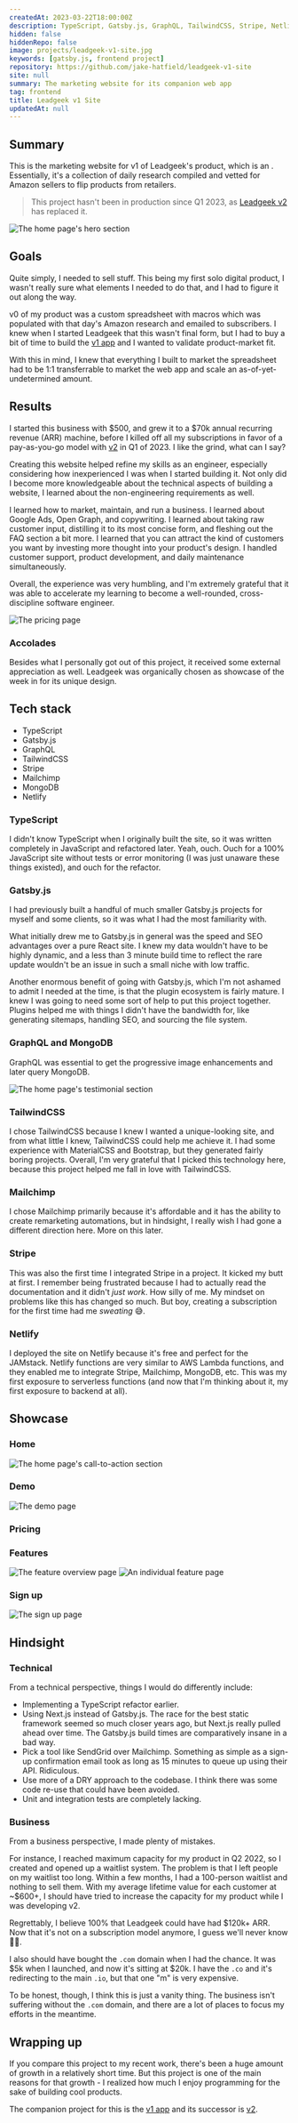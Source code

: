 ```yaml
---
createdAt: 2023-03-22T18:00:00Z
description: TypeScript, Gatsby.js, GraphQL, TailwindCSS, Stripe, Netlify
hidden: false
hiddenRepo: false
image: projects/leadgeek-v1-site.jpg
keywords: [gatsby.js, frontend project]
repository: https://github.com/jake-hatfield/leadgeek-v1-site
site: null
summary: The marketing website for its companion web app
tag: frontend
title: Leadgeek v1 Site
updatedAt: null
---
```


<script>
     // components
    import Lightbox from "$components/utilities/Lightbox.svelte"
    import Link from "$components/utilities/Link.svelte"
</script>

## Summary

This is the marketing website for v1 of Leadgeek's product, which is an <Link href='https://leadgeek.io' isExternal isUnderlined title='online arbitrage sourcing list'/>. Essentially, it's a collection of daily research compiled and vetted for Amazon sellers to flip products from retailers.

> This project hasn't been in production since Q1 2023, as [Leadgeek v2](./leadgeek-v2) has replaced it.

<Lightbox description="The home page's hero section">
    <img alt="The home page's hero section" src="./index-hero.jpg" />
</Lightbox>

## Goals

Quite simply, I needed to sell stuff. This being my first solo digital product, I wasn't really sure what elements I needed to do that, and I had to figure it out along the way.

v0 of my product was a custom spreadsheet with macros which was populated with that day's Amazon research and emailed to subscribers. I knew when I started Leadgeek that this wasn't final form, but I had to buy a bit of time to build the [v1 app](./leadgeek-v1-app) and I wanted to validate product-market fit.

With this in mind, I knew that everything I built to market the spreadsheet had to be 1:1 transferrable to market the web app and scale an as-of-yet-undetermined amount.

## Results

I started this business with $500, and grew it to a $70k annual recurring revenue (ARR) machine, before I killed off all my subscriptions in favor of a pay-as-you-go model with [v2](./leadgeek-v2) in Q1 of 2023. I like the grind, what can I say?

Creating this website helped refine my skills as an engineer, especially considering how inexperienced I was when I started building it. Not only did I become more knowledgeable about the technical aspects of building a website, I learned about the non-engineering requirements as well.

I learned how to market, maintain, and run a business. I learned about Google Ads, Open Graph, and copywriting. I learned about taking raw customer input, distilling it to its most concise form, and fleshing out the FAQ section a bit more. I learned that you can attract the kind of customers you want by investing more thought into your product's design. I handled customer support, product development, and daily maintenance simultaneously.

Overall, the experience was very humbling, and I'm extremely grateful that it was able to accelerate my learning to become a well-rounded, cross-discipline software engineer.

<Lightbox description="The pricing page">
    <img alt="The pricing page" src="./pricing.jpg" />
</Lightbox>

### Accolades

Besides what I personally got out of this project, it received some external appreciation as well. Leadgeek was organically chosen as showcase of the week in <Link href='https://tailwindweekly.com/issue-96/' isExternal isUnderlined title='Tailwind Weekly'/> for its unique design.

## Tech stack

- TypeScript
- Gatsby.js
- GraphQL
- TailwindCSS
- Stripe
- Mailchimp
- MongoDB
- Netlify

### TypeScript

I didn't know TypeScript when I originally built the site, so it was written completely in JavaScript and refactored later. Yeah, ouch. Ouch for a 100% JavaScript site without tests or error monitoring (I was just unaware these things existed), and ouch for the refactor.

### Gatsby.js

I had previously built a handful of much smaller Gatsby.js projects for myself and some clients, so it was what I had the most familiarity with.

What initially drew me to Gatsby.js in general was the speed and SEO advantages over a pure React site. I knew my data wouldn't have to be highly dynamic, and a less than 3 minute build time to reflect the rare update wouldn't be an issue in such a small niche with low traffic.

Another enormous benefit of going with Gatsby.js, which I'm not ashamed to admit I needed at the time, is that the plugin ecosystem is fairly mature. I knew I was going to need some sort of help to put this project together. Plugins helped me with things I didn't have the bandwidth for, like generating sitemaps, handling SEO, and sourcing the file system.

### GraphQL and MongoDB

GraphQL was essential to get the progressive image enhancements and later query MongoDB.

<Lightbox description="The home page's testimonial section">
    <img alt="The home page's testimonial section" src="./index-testimonials.jpg" />
</Lightbox>

### TailwindCSS

I chose TailwindCSS because I knew I wanted a unique-looking site, and from what little I knew, TailwindCSS could help me achieve it. I had some experience with MaterialCSS and Bootstrap, but they generated fairly boring projects. Overall, I'm very grateful that I picked this technology here, because this project helped me fall in love with TailwindCSS.

### Mailchimp

I chose Mailchimp primarily because it's affordable and it has the ability to create remarketing automations, but in hindsight, I really wish I had gone a different direction here. More on this later.

### Stripe

This was also the first time I integrated Stripe in a project. It kicked my butt at first. I remember being frustrated because I had to actually read the documentation and it didn't _just work_. How silly of me. My mindset on problems like this has changed so much. But boy, creating a subscription for the first time had me _sweating_ 😅.

### Netlify

I deployed the site on Netlify because it's free and perfect for the JAMstack. Netlify functions are very similar to AWS Lambda functions, and they enabled me to integrate Stripe, Mailchimp, MongoDB, etc. This was my first exposure to serverless functions (and now that I'm thinking about it, my first exposure to backend at all).

## Showcase

### Home

<Lightbox description="The home page's call-to-action section">
    <img alt="The home page's call-to-action section" src="./index-cta.jpg" />
</Lightbox>

### Demo

<Lightbox description="The demo page">
    <img alt="The demo page" src="./demo.jpg" />
</Lightbox>

### Pricing

### Features

<Lightbox description="The feature overview page">
    <img alt="The feature overview page" src="./features.jpg" />
</Lightbox>

<Lightbox description="An individual feature page">
    <img alt="An individual feature page" src="./feature.jpg" />
</Lightbox>

### Sign up

<Lightbox description="The sign up page">
    <img alt="The sign up page" src="./sign-up.jpg" />
</Lightbox>

## Hindsight

### Technical

From a technical perspective, things I would do differently include:

- Implementing a TypeScript refactor earlier.
- Using Next.js instead of Gatsby.js. The race for the best static framework seemed so much closer years ago, but Next.js really pulled ahead over time. The Gatsby.js build times are comparatively insane in a bad way.
- Pick a tool like SendGrid over Mailchimp. Something as simple as a sign-up confirmation email took as long as 15 minutes to queue up using their API. Ridiculous.
- Use more of a DRY approach to the codebase. I think there was some code re-use that could have been avoided.
- Unit and integration tests are completely lacking.

### Business

From a business perspective, I made plenty of mistakes.

For instance, I reached maximum capacity for my product in Q2 2022, so I created and opened up a waitlist system. The problem is that I left people on my waitlist too long. Within a few months, I had a 100-person waitlist and nothing to sell them. With my average lifetime value for each customer at ~$600+, I should have tried to increase the capacity for my product while I was developing v2.

Regrettably, I believe 100% that Leadgeek could have had $120k+ ARR. Now that it's not on a subscription model anymore, I guess we'll never know 🤷‍♂️.

I also should have bought the `.com` domain when I had the chance. It was $5k when I launched, and now it's sitting at $20k. I have the `.co` and it's redirecting to the main `.io`, but that one "m" is very expensive.

To be honest, though, I think this is just a vanity thing. The business isn't suffering without the `.com` domain, and there are a lot of places to focus my efforts in the meantime.

## Wrapping up

If you compare this project to my recent work, there's been a huge amount of growth in a relatively short time. But this project is one of the main reasons for that growth - I realized how much I enjoy programming for the sake of building cool products.

The companion project for this is the [v1 app](./leadgeek-v1-app) and its successor is [v2](./leadgeek-v2).
